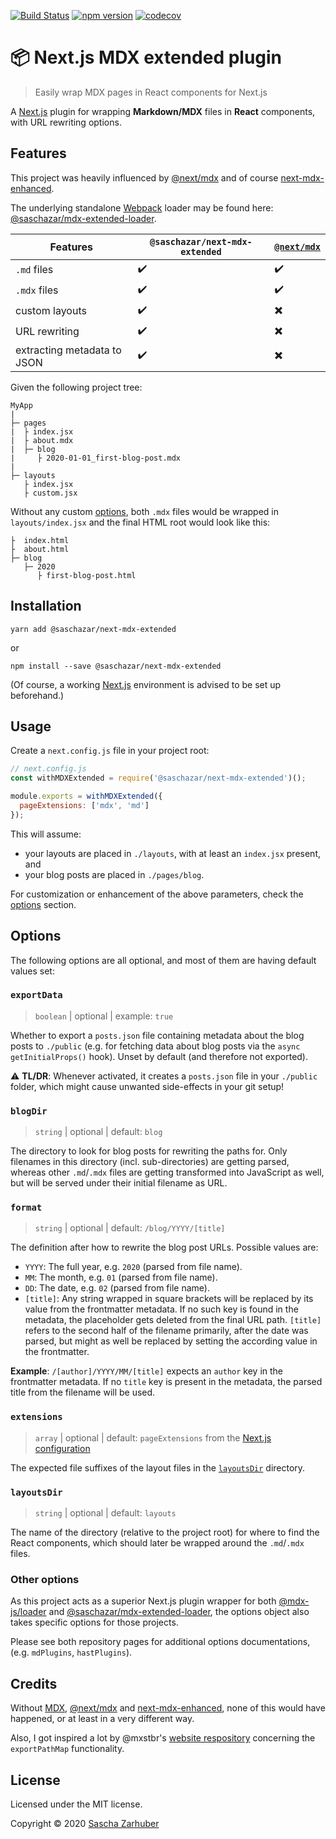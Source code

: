[![Build Status](https://travis-ci.com/saschazar21/next-mdx-extended.svg?branch=master)](https://travis-ci.com/saschazar21/next-mdx-extended) [![npm version](https://badge.fury.io/js/%40saschazar%2Fnext-mdx-extended.png)](https://badge.fury.io/js/%40saschazar%2Fnext-mdx-extended) [![codecov](https://codecov.io/gh/saschazar21/next-mdx-extended/branch/dev/graph/badge.svg)](https://codecov.io/gh/saschazar21/next-mdx-extended)

# 📦 Next.js MDX extended plugin

> Easily wrap MDX pages in React components for Next.js

A [Next.js](https://nextjs.org) plugin for wrapping **Markdown/MDX** files in **React** components, with URL rewriting options.

## Features

This project was heavily influenced by [@next/mdx](https://github.com/zeit/next.js/tree/canary/packages/next-mdx) and of course [next-mdx-enhanced](https://github.com/hashicorp/next-mdx-enhanced).

The underlying standalone [Webpack](https://webpack.js.org/) loader may be found here: [@saschazar/mdx-extended-loader](https://github.com/saschazar21/mdx-extended-loader).

| **Features**                | `@saschazar/next-mdx-extended` | [`@next/mdx`](https://github.com/zeit/next.js/tree/canary/packages/next-mdx) |
| --------------------------- | ------------------------------ | ---------------------------------------------------------------------------- |
| `.md` files                 | ✔️                             | ✔️                                                                           |
| `.mdx` files                | ✔️                             | ✔️                                                                           |
| custom layouts              | ✔️                             | ✖️                                                                           |
| URL rewriting               | ✔️                             | ✖️                                                                           |
| extracting metadata to JSON | ✔️                             | ✖️                                                                           |

Given the following project tree:

```
MyApp
|
├─ pages
|  ├ index.jsx
|  ├ about.mdx
|  ├─ blog
|     ├ 2020-01-01_first-blog-post.mdx
|
├─ layouts
   ├ index.jsx
   ├ custom.jsx
```

Without any custom [options](#options), both `.mdx` files would be wrapped in `layouts/index.jsx` and the final HTML root would look like this:

```
├  index.html
├  about.html
├─ blog
   ├─ 2020
      ├ first-blog-post.html
```

## Installation

`yarn add @saschazar/next-mdx-extended`

or

`npm install --save @saschazar/next-mdx-extended`

(Of course, a working [Next.js](https://nextjs.org) environment is advised to be set up beforehand.)

## Usage

Create a `next.config.js` file in your project root:

```javascript
// next.config.js
const withMDXExtended = require('@saschazar/next-mdx-extended')();

module.exports = withMDXExtended({
  pageExtensions: ['mdx', 'md']
});
```

This will assume:

- your layouts are placed in `./layouts`, with at least an `index.jsx` present, and
- your blog posts are placed in `./pages/blog`.

For customization or enhancement of the above parameters, check the [options](#options) section.

## Options

The following options are all optional, and most of them are having default values set:

### `exportData`

> `boolean` | optional | example: `true`

Whether to export a `posts.json` file containing metadata about the blog posts to `./public` (e.g. for fetching data about blog posts via the `async getInitialProps()` hook). Unset by default (and therefore not exported).

⚠️ **TL/DR**: Whenever activated, it creates a `posts.json` file in your `./public` folder, which might cause unwanted side-effects in your git setup!

### `blogDir`

> `string` | optional | default: `blog`

The directory to look for blog posts for rewriting the paths for. Only filenames in this directory (incl. sub-directories) are getting parsed, whereas other `.md`/`.mdx` files are getting transformed into JavaScript as well, but will be served under their initial filename as URL.

### `format`

> `string` | optional | default: `/blog/YYYY/[title]`

The definition after how to rewrite the blog post URLs. Possible values are:

- `YYYY`: The full year, e.g. `2020` (parsed from file name).
- `MM`: The month, e.g. `01` (parsed from file name).
- `DD`: The date, e.g. `02` (parsed from file name).
- `[title]`: Any string wrapped in square brackets will be replaced by its value from the frontmatter metadata. If no such key is found in the metadata, the placeholder gets deleted from the final URL path. `[title]` refers to the second half of the filename primarily, after the date was parsed, but might as well be replaced by setting the according value in the frontmatter.

**Example**: `/[author]/YYYY/MM/[title]` expects an `author` key in the frontmatter metadata. If no `title` key is present in the metadata, the parsed title from the filename will be used.

### `extensions`

> `array` | optional | default: `pageExtensions` from the [Next.js configuration](https://nextjs.org/docs/api-reference/next.config.js/custom-page-extensions)

The expected file suffixes of the layout files in the [`layoutsDir`](#layoutsdir) directory.

### `layoutsDir`

> `string` | optional | default: `layouts`

The name of the directory (relative to the project root) for where to find the React components, which should later be wrapped around the `.md`/`.mdx` files.

### Other options

As this project acts as a superior Next.js plugin wrapper for both [@mdx-js/loader](https://github.com/mdx-js/mdx) and [@saschazar/mdx-extended-loader](https://github.com/saschazar21/mdx-extended-loader), the options object also takes specific options for those projects.

Please see both repository pages for additional options documentations, (e.g. `mdPlugins`, `hastPlugins`).

## Credits

Without [MDX](https://mdxjs.com/), [@next/mdx](https://github.com/zeit/next.js/tree/canary/packages/next-mdx) and [next-mdx-enhanced](https://github.com/hashicorp/next-mdx-enhanced), none of this would have happened, or at least in a very different way.

Also, I got inspired a lot by @mxstbr's [website respository](https://github.com/mxstbr/mxstbr.com) concerning the `exportPathMap` functionality.

## License

Licensed under the MIT license.

Copyright ©️ 2020 [Sascha Zarhuber](https://github.com/saschazar21)

